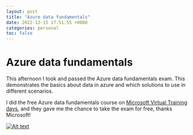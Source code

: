 ```yaml
---
layout: post
title: "Azure data fundamentals"
date: 2022-12-15 17:51:55 +0000
categories: personal
toc: false
---
```


# Azure data fundamentals

This afternoon I took and passed the Azure data fundamentals exam. This demonstrates the basics about data in azure and which solutions to use in different scenarios. 

I did the free Azure data fundamentals course on [Microsoft Virtual Training days](https://mvtd.events.microsoft.com), and they gave me the chance to take the exam for free, thanks Microsoft! 

[![Alt text](https://images.credly.com/size/340x340/images/70eb1e3f-d4de-4377-a062-b20fb29594ea/azure-data-fundamentals-600x600.png)](https://www.credly.com/badges/c743ca30-8c0a-42d1-bd03-fff0b86e7eac)
